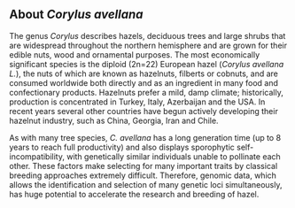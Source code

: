 About *Corylus avellana*
------------------------

The genus *Corylus* describes hazels, deciduous trees and large shrubs that are widespread throughout the northern hemisphere and are grown for their edible nuts, wood and ornamental purposes. The most economically significant species is the diploid (2n=22) European hazel (*Corylus avellana L.*), the nuts of which are known as hazelnuts, filberts or cobnuts, and are consumed worldwide both directly and as an ingredient in many food and confectionary products. Hazelnuts prefer a mild, damp climate; historically, production is concentrated in Turkey, Italy, Azerbaijan and the USA. In recent years several other countries have begun actively developing their hazelnut industry, such as China, Georgia, Iran and Chile.

As with many tree species, *C. avellana* has a long generation time (up to 8 years to reach full productivity) and also displays sporophytic self-incompatibility, with genetically similar individuals unable to pollinate each other. These factors make selecting for many important traits by classical breeding approaches extremely difficult. Therefore, genomic data, which allows the identification and selection of many genetic loci simultaneously, has huge potential to accelerate the research and breeding of hazel. 
